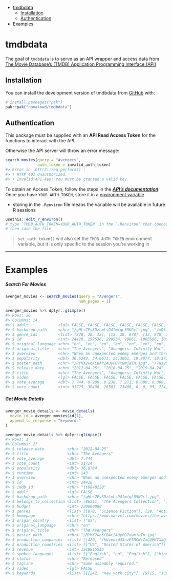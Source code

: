 
- [tmdbdata](#tmdbdata)
  - [Installation](#installation)
  - [Authentication](#authentication)
- [Examples](#examples)

<!-- README.md is generated from README.Rmd. Please edit that file -->

# tmdbdata

<!-- badges: start -->
<!-- badges: end -->

The goal of `tmdbdata` is to serve as an API wrapper and access data
from [The Movie Database’s (TMDB) Application Programming Interface
(API)](https://developer.themoviedb.org/docs/getting-started)

## Installation

You can install the development version of tmdbdata from
[GitHub](https://github.com/) with:

``` r
# install.packages("pak")
pak::pak("novakowd/tmdbdata")
```

## Authentication

This package must be supplied with an **API Read Access Token** for the
functions to interact with the API.  

Otherwise the API server will throw an error message:

``` r
search_movies(query = "Avengers",
              auth_token = invalid_auth_token)
#> Error in `httr2::req_perform()`:
#> ! HTTP 401 Unauthorized.
#> • Invalid API key: You must be granted a valid key.
```

To obtain an Access Token, follow the steps in the [***API’s
documentation***](https://developer.themoviedb.org/docs/authentication-application).  
Once you have `YOUR_AUTH_TOKEN`, store it in a [environment
variable](https://httr2.r-lib.org/articles/wrapping-apis.html#user-supplied-key)

- storing in the `.Renviron` file means the variable will be available
  in future R sessions

``` r
usethis::edit_r_environ() 
# type `TMDB_AUTH_TOKEN=YOUR_AUTH_TOKEN` in the `.Renviron` that opened,
# then save the file
```

> `set_auth_token()` will also set the `TMDB_AUTH_TOKEN` environment
> variable, but it is only specific to the session you’re working in

------------------------------------------------------------------------

# Examples

##### Search For Movies

``` r
avenger_movies <- search_movies(query = "Avengers", 
                                num_pages = 1) 

avenger_movies %>% dplyr::glimpse()
#> Rows: 20
#> Columns: 14
#> $ adult             <lgl> FALSE, FALSE, FALSE, FALSE, FALSE, FALSE, FALSE, FAL…
#> $ backdrop_path     <chr> "/gHLs7Fy3DzLmLsD4lmfqL55KGcl.jpg", "/mDfJG3LC3Dqb67…
#> $ genre_ids         <list> [878, 28, 12], [12, 28, 878], [12, 878, 28], [28, 1…
#> $ id                <int> 24428, 299536, 299534, 99861, 1003596, 1003598, 1359…
#> $ original_language <chr> "en", "en", "en", "en", "en", "en", "en", "en", "ja"…
#> $ original_title    <chr> "The Avengers", "Avengers: Infinity War", "Avengers:…
#> $ overview          <chr> "When an unexpected enemy emerges and threatens glob…
#> $ popularity        <dbl> 36.6243, 34.6673, 24.3061, 19.8977, 18.3720, 8.4169,…
#> $ poster_path       <chr> "/RYMX2wcKCBAr24UyPD7xwmjaTn.jpg", "/7WsyChQLEftFiDO…
#> $ release_date      <chr> "2012-04-25", "2018-04-25", "2019-04-24", "2015-04-2…
#> $ title             <chr> "The Avengers", "Avengers: Infinity War", "Avengers:…
#> $ video             <lgl> FALSE, FALSE, FALSE, FALSE, FALSE, FALSE, FALSE, FAL…
#> $ vote_average      <dbl> 7.744, 8.200, 8.238, 7.271, 0.000, 0.000, 6.800, 4.3…
#> $ vote_count        <int> 31725, 30490, 26301, 23406, 0, 0, 95, 724, 275, 126,…
```

##### Get Movie Details

``` r
avenger_movie_details <- movie_details(
  movie_id = avenger_movies$id[1],
  append_to_response = "keywords"
)

avenger_movie_details %>% dplyr::glimpse()
#> Rows: 1
#> Columns: 27
#> $ release_date          <chr> "2012-04-25"
#> $ title                 <chr> "The Avengers"
#> $ vote_average          <dbl> 7.744
#> $ vote_count            <int> 31724
#> $ popularity            <dbl> 36.0784
#> $ runtime               <int> 143
#> $ overview              <chr> "When an unexpected enemy emerges and threatens …
#> $ id                    <int> 24428
#> $ imdb_id               <chr> "tt0848228"
#> $ adult                 <lgl> FALSE
#> $ backdrop_path         <chr> "/gHLs7Fy3DzLmLsD4lmfqL55KGcl.jpg"
#> $ belongs_to_collection <list> [86311, "The Avengers Collection", "/yFSIUVTCvgY…
#> $ budget                <int> 220000000
#> $ genres                <list> [[878, "Science Fiction"], [28, "Action"], [12, …
#> $ homepage              <chr> "https://www.marvel.com/movies/the-avengers"
#> $ origin_country        <list> ["US"]
#> $ original_language     <chr> "en"
#> $ original_title        <chr> "The Avengers"
#> $ poster_path           <chr> "/RYMX2wcKCBAr24UyPD7xwmjaTn.jpg"
#> $ production_companies  <list> [[420, "/hUzeosd33nzE5MCNsZxCGEKTXaQ.png", "Marv…
#> $ production_countries  <list> [["US", "United States of America"]]
#> $ revenue               <int> 1518815515
#> $ spoken_languages      <list> [["English", "en", "English"], ["Hindi", "hi", "…
#> $ status                <chr> "Released"
#> $ tagline               <chr> "Some assembly required."
#> $ video                 <lgl> FALSE
#> $ keywords              <list> [[[242, "new york city"], [9715, "superhero"], […
```
